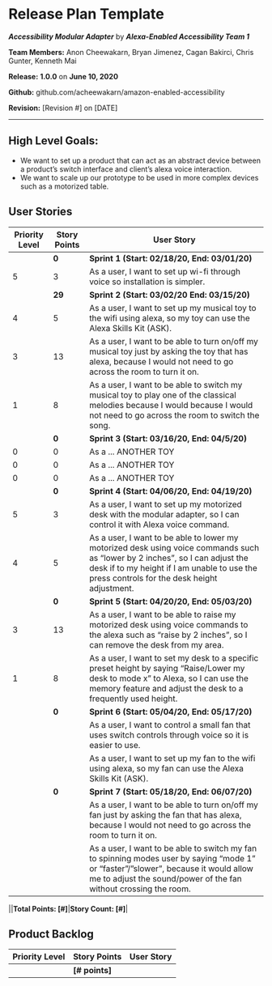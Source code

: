 # Release Plan Template

***Accessibility Modular Adapter*** by  ***Alexa-Enabled Accessibility Team 1***

**Team Members:** Anon Cheewakarn, Bryan Jimenez, Cagan Bakirci, Chris Gunter, Kenneth Mai

**Release:** **1.0.0** on **June 10, 2020**

**Github:** github.com/acheewakarn/amazon-enabled-accessibility

**Revision:** [Revision #] on [DATE]

---

## High Level Goals:
* We want to set up a product that can act as an abstract device between a product’s switch interface and client’s alexa voice interaction.
* We want to scale up our prototype to be used in more complex devices such as a motorized table.

## User Stories
|Priority Level|Story Points|User Story|
|------|------|------|
||**0**|**Sprint 1 (Start: 02/18/20, End: 03/01/20)**|
|5|3|As a user, I want to set up wi-fi through voice so installation is simpler.
||**29**|**Sprint 2 (Start: 03/02/20 End: 03/15/20)**|
|4|5|As a user, I want to set up my musical toy to the wifi using alexa, so my toy can use the Alexa Skills Kit (ASK). |
|3|13|As a user, I want to be able to turn on/off my musical toy just by asking the toy that has alexa, because I would not need to go across the room to turn it on.|
|1|8|As a user, I want to be able to switch my musical toy to play one of the classical melodies because I would because I would not need to go across the room to switch the song.|
||**0**|**Sprint 3 (Start: 03/16/20, End: 04/5/20)**|
|0|0|As a ... ANOTHER TOY|
|0|0|As a ... ANOTHER TOY|
|0|0|As a ... ANOTHER TOY|
||**0**|**Sprint 4 (Start: 04/06/20, End: 04/19/20)**|
|5|3|As a user, I want to set up my motorized desk with the modular adapter, so I can control it with Alexa voice command.|
|4|5|As a user, I want to be able to lower my motorized desk using voice commands such as “lower by 2 inches”, so I can adjust the desk if to my height if I am unable to use the press controls for the desk height adjustment.|
||**0**|**Sprint 5 (Start: 04/20/20, End: 05/03/20)**|
|3|13|As a user, I want to be able to raise my motorized desk using voice commands to the alexa such as “raise by 2 inches”, so I can remove the desk from my area.|
|1|8|As a user, I want to set my desk to a specific preset height by saying “Raise/Lower my desk to mode x” to Alexa, so I can use the memory feature and adjust the desk to a frequently used height.|
||**0**|**Sprint 6 (Start: 05/04/20, End: 05/17/20)**|
|||As a user, I want to control a small fan that uses switch controls through voice so it is easier to use.|
|||As a user, I want to set up my fan to the wifi using alexa, so my fan can use the Alexa Skills Kit (ASK).|
||**0**|**Sprint 7 (Start: 05/18/20, End: 06/07/20)**|
|||As a user, I want to be able to turn on/off my fan just by asking the fan that has alexa, because I would not need to go across the room to turn it on.|
|||As a user, I want to be able to switch my fan to spinning modes user by saying “mode 1” or “faster”/”slower”, because it would allow me to adjust the sound/power of the fan without crossing the room.|

||**Total Points: [#]**|**Story Count: [#]**|

## Product Backlog
|Priority Level|Story Points|User Story|
|------|------|------|
||**[# points]**| |



